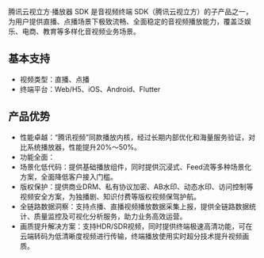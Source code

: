 腾讯云视立方·播放器 SDK 是音视频终端 SDK（腾讯云视立方）的子产品之一，为用户提供直播、点播场景下极致流畅、全面稳定的音视频播放能力，覆盖泛娱乐、电商、教育等多样化音视频业务场景。

## 基本支持
* 视频类型：直播、点播
* 终端平台：Web/H5、iOS、Android、Flutter

## 产品优势
* 性能卓越：“腾讯视频”同款播放内核，经过长期内部优化和海量服务验证，对比系统播放器，性能提升20%～50%。
* 功能全面：
* 场景化低代码：提供基础播放组件，同时提供沉浸式、Feed流等多种场景化方案，全面降低客户接入门槛。
* 版权保护：提供商业DRM、私有协议加密、AB水印、动态水印、访问控制等视频安全方案，为独播剧、知识付费等版权视频保驾护航。
* 全链路数据洞察：支持点播、直播视频播放数据采集上报，提供全链路数据统计、质量监控及可视化分析服务，助力业务高效运营。
* 画质提升解决方案：支持HDR/SDR视频，同时提供终端极速高清功能，可在云端转码为低清晰度视频进行传输，终端播放使用实时超分技术提升视频画质。



